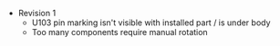 - Revision 1
    - U103 pin marking isn't visible with installed part / is under body
    - Too many components require manual rotation
